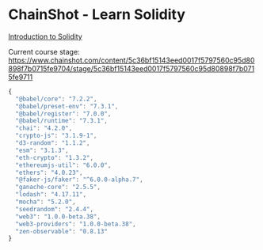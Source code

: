 # ChainShot - Learn Solidity

[Introduction to Solidity](https://www.chainshot.com/learn/solidity)

Current course stage: https://www.chainshot.com/content/5c36bf15143eed0017f5797560c95d80898f7b0715fe9704/stage/5c36bf15143eed0017f5797560c95d80898f7b0715fe9711

```javascript
{
  "@babel/core": "7.2.2",
  "@babel/preset-env": "7.3.1",
  "@babel/register": "7.0.0",
  "@babel/runtime": "7.3.1",
  "chai": "4.2.0",
  "crypto-js": "3.1.9-1",
  "d3-random": "1.1.2",
  "esm": "3.1.3",
  "eth-crypto": "1.3.2",
  "ethereumjs-util": "6.0.0",
  "ethers": "4.0.23",
  "@faker-js/faker": "^6.0.0-alpha.7",
  "ganache-core": "2.5.5",
  "lodash": "4.17.11",
  "mocha": "5.2.0",
  "seedrandom": "2.4.4",
  "web3": "1.0.0-beta.38",
  "web3-providers": "1.0.0-beta.38",
  "zen-observable": "0.8.13"
}
```
